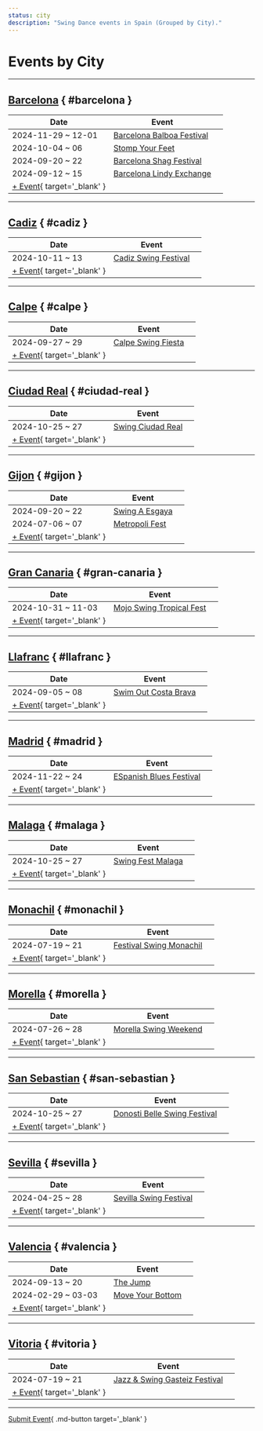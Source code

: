 ```yaml
---
status: city
description: "Swing Dance events in Spain (Grouped by City)."
---
```


# Events by City

---

## <a id=barcelona></a>[Barcelona](#barcelona) { #barcelona }

| Date | Event | |
| --- | --- | --- |
| 2024-11-29 ~ 12-01 | [Barcelona Balboa Festival](barcelona-balboa-festival-2024.md) |  |
| 2024-10-04 ~ 06 | [Stomp Your Feet](stomp-your-feet-2024.md) |  |
| 2024-09-20 ~ 22 | [Barcelona Shag Festival](barcelona-shag-festival-2024.md) |  |
| 2024-09-12 ~ 15 | [Barcelona Lindy Exchange](barcelona-lindy-exchange-2024.md) |  |
| [+ Event](https://github.com/swingdance/events/issues/new?assignees=&labels=add+event&projects=&template=02-add_entity.yml&title=%5B2024%2Fes%5D%20%3CName%3E&region=es&province=Barcelona&city=Barcelona&org_id=&date_starts=2024-&date_ends=2024-){ target='_blank' }

---

## <a id=cadiz></a>[Cadiz](#cadiz) { #cadiz }

| Date | Event | |
| --- | --- | --- |
| 2024-10-11 ~ 13 | [Cadiz Swing Festival](cadiz-swing-festival-2024.md) |  |
| [+ Event](https://github.com/swingdance/events/issues/new?assignees=&labels=add+event&projects=&template=02-add_entity.yml&title=%5B2024%2Fes%5D%20%3CName%3E&region=es&province=Cadiz&city=Cadiz&org_id=&date_starts=2024-&date_ends=2024-){ target='_blank' }

---

## <a id=calpe></a>[Calpe](#calpe) { #calpe }

| Date | Event | |
| --- | --- | --- |
| 2024-09-27 ~ 29 | [Calpe Swing Fiesta](calpe-swing-fiesta-2024.md) |  |
| [+ Event](https://github.com/swingdance/events/issues/new?assignees=&labels=add+event&projects=&template=02-add_entity.yml&title=%5B2024%2Fes%5D%20%3CName%3E&region=es&province=Calpe&city=Calpe&org_id=&date_starts=2024-&date_ends=2024-){ target='_blank' }

---

## <a id=ciudad-real></a>[Ciudad Real](#ciudad-real) { #ciudad-real }

| Date | Event | |
| --- | --- | --- |
| 2024-10-25 ~ 27 | [Swing Ciudad Real](swing-ciudad-real-2024.md) |  |
| [+ Event](https://github.com/swingdance/events/issues/new?assignees=&labels=add+event&projects=&template=02-add_entity.yml&title=%5B2024%2Fes%5D%20%3CName%3E&region=es&province=Ciudad%20Real&city=Ciudad%20Real&org_id=&date_starts=2024-&date_ends=2024-){ target='_blank' }

---

## <a id=gijon></a>[Gijon](#gijon) { #gijon }

| Date | Event | |
| --- | --- | --- |
| 2024-09-20 ~ 22 | [Swing A Esgaya](swing-a-esgaya-2024.md) |  |
| 2024-07-06 ~ 07 | [Metropoli Fest](metropoli-fest-2024.md) |  |
| [+ Event](https://github.com/swingdance/events/issues/new?assignees=&labels=add+event&projects=&template=02-add_entity.yml&title=%5B2024%2Fes%5D%20%3CName%3E&region=es&province=Gijon&city=Gijon&org_id=&date_starts=2024-&date_ends=2024-){ target='_blank' }

---

## <a id=gran-canaria></a>[Gran Canaria](#gran-canaria) { #gran-canaria }

| Date | Event | |
| --- | --- | --- |
| 2024-10-31 ~ 11-03 | [Mojo Swing Tropical Fest](mojo-swing-tropical-fest-2024.md) |  |
| [+ Event](https://github.com/swingdance/events/issues/new?assignees=&labels=add+event&projects=&template=02-add_entity.yml&title=%5B2024%2Fes%5D%20%3CName%3E&region=es&province=Gran%20Canaria&city=Gran%20Canaria&org_id=&date_starts=2024-&date_ends=2024-){ target='_blank' }

---

## <a id=llafranc></a>[Llafranc](#llafranc) { #llafranc }

| Date | Event | |
| --- | --- | --- |
| 2024-09-05 ~ 08 | [Swim Out Costa Brava](swim-out-costa-brava-2024.md) |  |
| [+ Event](https://github.com/swingdance/events/issues/new?assignees=&labels=add+event&projects=&template=02-add_entity.yml&title=%5B2024%2Fes%5D%20%3CName%3E&region=es&province=Llafranc&city=Llafranc&org_id=&date_starts=2024-&date_ends=2024-){ target='_blank' }

---

## <a id=madrid></a>[Madrid](#madrid) { #madrid }

| Date | Event | |
| --- | --- | --- |
| 2024-11-22 ~ 24 | [ESpanish Blues Festival](espanish-blues-festival-2024.md) |  |
| [+ Event](https://github.com/swingdance/events/issues/new?assignees=&labels=add+event&projects=&template=02-add_entity.yml&title=%5B2024%2Fes%5D%20%3CName%3E&region=es&province=Madrid&city=Madrid&org_id=&date_starts=2024-&date_ends=2024-){ target='_blank' }

---

## <a id=malaga></a>[Malaga](#malaga) { #malaga }

| Date | Event | |
| --- | --- | --- |
| 2024-10-25 ~ 27 | [Swing Fest Malaga](swing-fest-malaga-2024.md) |  |
| [+ Event](https://github.com/swingdance/events/issues/new?assignees=&labels=add+event&projects=&template=02-add_entity.yml&title=%5B2024%2Fes%5D%20%3CName%3E&region=es&province=Malaga&city=Malaga&org_id=&date_starts=2024-&date_ends=2024-){ target='_blank' }

---

## <a id=monachil></a>[Monachil](#monachil) { #monachil }

| Date | Event | |
| --- | --- | --- |
| 2024-07-19 ~ 21 | [Festival Swing Monachil](festival-swing-monachil-2024.md) |  |
| [+ Event](https://github.com/swingdance/events/issues/new?assignees=&labels=add+event&projects=&template=02-add_entity.yml&title=%5B2024%2Fes%5D%20%3CName%3E&region=es&province=Monachil&city=Monachil&org_id=&date_starts=2024-&date_ends=2024-){ target='_blank' }

---

## <a id=morella></a>[Morella](#morella) { #morella }

| Date | Event | |
| --- | --- | --- |
| 2024-07-26 ~ 28 | [Morella Swing Weekend](morella-swing-weekend-2024.md) |  |
| [+ Event](https://github.com/swingdance/events/issues/new?assignees=&labels=add+event&projects=&template=02-add_entity.yml&title=%5B2024%2Fes%5D%20%3CName%3E&region=es&province=Morella&city=Morella&org_id=&date_starts=2024-&date_ends=2024-){ target='_blank' }

---

## <a id=san-sebastian></a>[San Sebastian](#san-sebastian) { #san-sebastian }

| Date | Event | |
| --- | --- | --- |
| 2024-10-25 ~ 27 | [Donosti Belle Swing Festival](donosti-belle-swing-festival-2024.md) |  |
| [+ Event](https://github.com/swingdance/events/issues/new?assignees=&labels=add+event&projects=&template=02-add_entity.yml&title=%5B2024%2Fes%5D%20%3CName%3E&region=es&province=San%20Sebastian&city=San%20Sebastian&org_id=&date_starts=2024-&date_ends=2024-){ target='_blank' }

---

## <a id=sevilla></a>[Sevilla](#sevilla) { #sevilla }

| Date | Event | |
| --- | --- | --- |
| 2024-04-25 ~ 28 | [Sevilla Swing Festival](sevilla-swing-festival-2024.md) |  |
| [+ Event](https://github.com/swingdance/events/issues/new?assignees=&labels=add+event&projects=&template=02-add_entity.yml&title=%5B2024%2Fes%5D%20%3CName%3E&region=es&province=Sevilla&city=Sevilla&org_id=&date_starts=2024-&date_ends=2024-){ target='_blank' }

---

## <a id=valencia></a>[Valencia](#valencia) { #valencia }

| Date | Event | |
| --- | --- | --- |
| 2024-09-13 ~ 20 | [The Jump](the-jump-2024.md) |  |
| 2024-02-29 ~ 03-03 | [Move Your Bottom](move-your-bottom-2024.md) |  |
| [+ Event](https://github.com/swingdance/events/issues/new?assignees=&labels=add+event&projects=&template=02-add_entity.yml&title=%5B2024%2Fes%5D%20%3CName%3E&region=es&province=Valencia&city=Valencia&org_id=&date_starts=2024-&date_ends=2024-){ target='_blank' }

---

## <a id=vitoria></a>[Vitoria](#vitoria) { #vitoria }

| Date | Event | |
| --- | --- | --- |
| 2024-07-19 ~ 21 | [Jazz & Swing Gasteiz Festival](jazz-n-swing-gasteiz-festival-2024.md) |  |
| [+ Event](https://github.com/swingdance/events/issues/new?assignees=&labels=add+event&projects=&template=02-add_entity.yml&title=%5B2024%2Fes%5D%20%3CName%3E&region=es&province=Vitoria&city=Vitoria&org_id=&date_starts=2024-&date_ends=2024-){ target='_blank' }

---

[Submit Event](https://github.com/swingdance/events/issues/new?assignees=&labels=add+event&projects=&template=02-add_entity.yml&title=%5Bes%5D%20%3CName%3E&region=es&province=&city=&org_id=2024){ .md-button target='_blank' }
